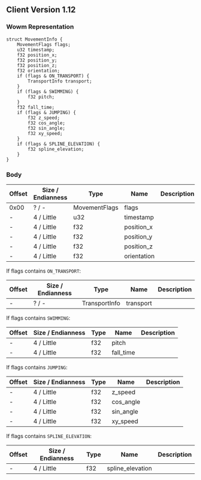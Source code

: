 ## Client Version 1.12

### Wowm Representation
```rust,ignore
struct MovementInfo {
    MovementFlags flags;    
    u32 timestamp;    
    f32 position_x;    
    f32 position_y;    
    f32 position_z;    
    f32 orientation;    
    if (flags & ON_TRANSPORT) {        
        TransportInfo transport;        
    }    
    if (flags & SWIMMING) {        
        f32 pitch;        
    }    
    f32 fall_time;    
    if (flags & JUMPING) {        
        f32 z_speed;        
        f32 cos_angle;        
        f32 sin_angle;        
        f32 xy_speed;        
    }    
    if (flags & SPLINE_ELEVATION) {        
        f32 spline_elevation;        
    }    
}
```
### Body
| Offset | Size / Endianness | Type | Name | Description |
| ------ | ----------------- | ---- | ---- | ----------- |
| 0x00 | ? / - | MovementFlags | flags |  |
| - | 4 / Little | u32 | timestamp |  |
| - | 4 / Little | f32 | position_x |  |
| - | 4 / Little | f32 | position_y |  |
| - | 4 / Little | f32 | position_z |  |
| - | 4 / Little | f32 | orientation |  |

If flags contains `ON_TRANSPORT`:

| Offset | Size / Endianness | Type | Name | Description |
| ------ | ----------------- | ---- | ---- | ----------- |
| - | ? / - | TransportInfo | transport |  |

If flags contains `SWIMMING`:

| Offset | Size / Endianness | Type | Name | Description |
| ------ | ----------------- | ---- | ---- | ----------- |
| - | 4 / Little | f32 | pitch |  |
| - | 4 / Little | f32 | fall_time |  |

If flags contains `JUMPING`:

| Offset | Size / Endianness | Type | Name | Description |
| ------ | ----------------- | ---- | ---- | ----------- |
| - | 4 / Little | f32 | z_speed |  |
| - | 4 / Little | f32 | cos_angle |  |
| - | 4 / Little | f32 | sin_angle |  |
| - | 4 / Little | f32 | xy_speed |  |

If flags contains `SPLINE_ELEVATION`:

| Offset | Size / Endianness | Type | Name | Description |
| ------ | ----------------- | ---- | ---- | ----------- |
| - | 4 / Little | f32 | spline_elevation |  |
